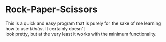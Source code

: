 # Rock-Paper-Scissors
This is a quick and easy program that is purely for the sake of me learning how to use *tkinter*. It certainly doesn't<br>
look pretty, but at the very least it works with the minimum functionality.